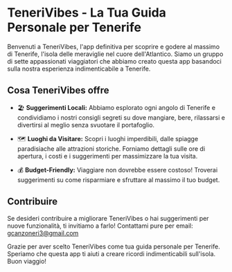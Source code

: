 # TeneriVibes - La Tua Guida Personale per Tenerife

Benvenuti a TeneriVibes, l'app definitiva per scoprire e godere al massimo di Tenerife, l'isola delle meraviglie nel cuore dell'Atlantico. Siamo un gruppo di sette appassionati viaggiatori che abbiamo creato questa app basandoci sulla nostra esperienza indimenticabile a Tenerife.

## Cosa TeneriVibes offre

- 🏖️ **Suggerimenti Locali:** Abbiamo esplorato ogni angolo di Tenerife e condividiamo i nostri consigli segreti su dove mangiare, bere, rilassarsi e divertirsi al meglio senza svuotare il portafoglio.

- 🗺️ **Luoghi da Visitare:** Scopri i luoghi imperdibili, dalle spiagge paradisiache alle attrazioni storiche. Forniamo dettagli sulle ore di apertura, i costi e i suggerimenti per massimizzare la tua visita.

- 💰 **Budget-Friendly:** Viaggiare non dovrebbe essere costoso! Troverai suggerimenti su come risparmiare e sfruttare al massimo il tuo budget.

## Contribuire

Se desideri contribuire a migliorare TeneriVibes o hai suggerimenti per nuove funzionalità, ti invitiamo a farlo! Contattami pure per email: gcanzoneri3@gmail.com

Grazie per aver scelto TeneriVibes come tua guida personale per Tenerife. Speriamo che questa app ti aiuti a creare ricordi indimenticabili sull'isola. Buon viaggio!


